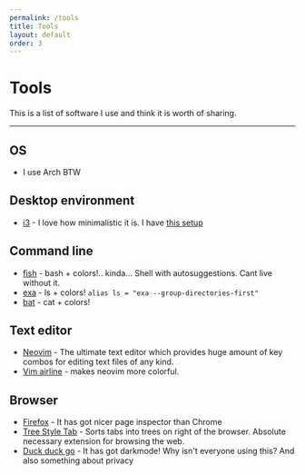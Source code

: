 ```yaml
---
permalink: /tools
title: Tools
layout: default
order: 3
---
```

# Tools
This is a list of software I use and think it is worth of sharing.

***

## OS
- I use Arch BTW

## Desktop environment

- [i3](https://i3wm.org/) - I love how minimalistic it is. I have [this setup](/assets/setup.png)  

## Command line

- [fish](https://fishshell.com) - bash + colors!.. kinda... Shell with autosuggestions. Cant live without it.
- [exa](https://the.exa.website) - ls + colors! `alias ls = "exa --group-directories-first"`
- [bat](https://github.com/sharkdp/bat) - cat + colors!

## Text editor

- [Neovim](https://neovim.io/) - The ultimate text editor which provides huge amount of key combos for editing text files of any kind.  
- [Vim airline](https://github.com/vim-airline/vim-airline) - makes neovim more colorful.  

## Browser

- [Firefox](https://mozilla.org/en-US/firefox/browsers/) - It has got nicer page inspector than Chrome  
- [Tree Style Tab](https://github.com/piroor/treestyletab) - Sorts tabs into trees on right of the browser. Absolute necessary extension for browsing the web.  
- [Duck duck go](https://ddg.gg/) - It has got darkmode! Why isn't everyone using this? And also something about privacy
